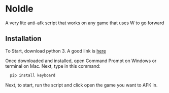 # NoIdle
A very lite anti-afk script that works on any game that uses W to go forward


## Installation

To Start, download python 3. A good link is [here](https://ninite.com/pythonx3/)

Once downloaded and installed, open Command Prompt on Windows or terminal on Mac. Next, type in this command:

```bash
  pip install keyboard
```

Next, to start, run the script and click open the game you want to AFK in.
    
